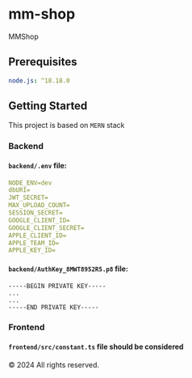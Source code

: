 # mm-shop

MMShop

## Prerequisites

```yaml
node.js: ^18.18.0
```

## Getting Started

This project is based on `MERN` stack

### Backend

#### `backend/.env` file:

```yaml
NODE_ENV=dev
dbURI=
JWT_SECRET=
MAX_UPLOAD_COUNT=
SESSION_SECRET=
GOOGLE_CLIENT_ID=
GOOGLE_CLIENT_SECRET=
APPLE_CLIENT_ID=
APPLE_TEAM_ID=
APPLE_KEY_ID=
```

#### `backend/AuthKey_8MWT8952R5.p8` file:

```p8
-----BEGIN PRIVATE KEY-----
...
...
-----END PRIVATE KEY-----
```

### Frontend

#### `frontend/src/constant.ts` file should be considered

&copy; 2024 All rights reserved.
